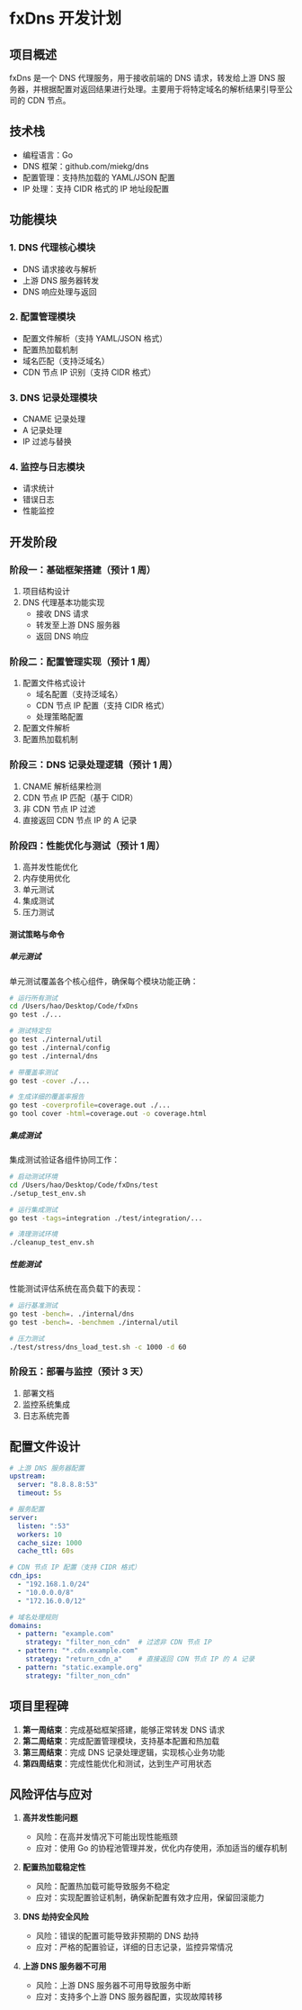# fxDns 开发计划

## 项目概述

fxDns 是一个 DNS 代理服务，用于接收前端的 DNS 请求，转发给上游 DNS 服务器，并根据配置对返回结果进行处理。主要用于将特定域名的解析结果引导至公司的 CDN 节点。

## 技术栈

- 编程语言：Go
- DNS 框架：github.com/miekg/dns
- 配置管理：支持热加载的 YAML/JSON 配置
- IP 处理：支持 CIDR 格式的 IP 地址段配置

## 功能模块

### 1. DNS 代理核心模块

- DNS 请求接收与解析
- 上游 DNS 服务器转发
- DNS 响应处理与返回

### 2. 配置管理模块

- 配置文件解析（支持 YAML/JSON 格式）
- 配置热加载机制
- 域名匹配（支持泛域名）
- CDN 节点 IP 识别（支持 CIDR 格式）

### 3. DNS 记录处理模块

- CNAME 记录处理
- A 记录处理
- IP 过滤与替换

### 4. 监控与日志模块

- 请求统计
- 错误日志
- 性能监控

## 开发阶段

### 阶段一：基础框架搭建（预计 1 周）

1. 项目结构设计
2. DNS 代理基本功能实现
   - 接收 DNS 请求
   - 转发至上游 DNS 服务器
   - 返回 DNS 响应

### 阶段二：配置管理实现（预计 1 周）

1. 配置文件格式设计
   - 域名配置（支持泛域名）
   - CDN 节点 IP 配置（支持 CIDR 格式）
   - 处理策略配置
2. 配置文件解析
3. 配置热加载机制

### 阶段三：DNS 记录处理逻辑（预计 1 周）

1. CNAME 解析结果检测
2. CDN 节点 IP 匹配（基于 CIDR）
3. 非 CDN 节点 IP 过滤
4. 直接返回 CDN 节点 IP 的 A 记录

### 阶段四：性能优化与测试（预计 1 周）

1. 高并发性能优化
2. 内存使用优化
3. 单元测试
4. 集成测试
5. 压力测试

#### 测试策略与命令

##### 单元测试

单元测试覆盖各个核心组件，确保每个模块功能正确：

```bash
# 运行所有测试
cd /Users/hao/Desktop/Code/fxDns
go test ./...

# 测试特定包
go test ./internal/util
go test ./internal/config
go test ./internal/dns

# 带覆盖率测试
go test -cover ./...

# 生成详细的覆盖率报告
go test -coverprofile=coverage.out ./...
go tool cover -html=coverage.out -o coverage.html
```

##### 集成测试

集成测试验证各组件协同工作：

```bash
# 启动测试环境
cd /Users/hao/Desktop/Code/fxDns/test
./setup_test_env.sh

# 运行集成测试
go test -tags=integration ./test/integration/...

# 清理测试环境
./cleanup_test_env.sh
```

##### 性能测试

性能测试评估系统在高负载下的表现：

```bash
# 运行基准测试
go test -bench=. ./internal/dns
go test -bench=. -benchmem ./internal/util

# 压力测试
./test/stress/dns_load_test.sh -c 1000 -d 60
```

### 阶段五：部署与监控（预计 3 天）

1. 部署文档
2. 监控系统集成
3. 日志系统完善

## 配置文件设计

```yaml
# 上游 DNS 服务器配置
upstream:
  server: "8.8.8.8:53"
  timeout: 5s

# 服务配置
server:
  listen: ":53"
  workers: 10
  cache_size: 1000
  cache_ttl: 60s

# CDN 节点 IP 配置（支持 CIDR 格式）
cdn_ips:
  - "192.168.1.0/24"
  - "10.0.0.0/8"
  - "172.16.0.0/12"

# 域名处理规则
domains:
  - pattern: "example.com"
    strategy: "filter_non_cdn"  # 过滤非 CDN 节点 IP
  - pattern: "*.cdn.example.com"
    strategy: "return_cdn_a"    # 直接返回 CDN 节点 IP 的 A 记录
  - pattern: "static.example.org"
    strategy: "filter_non_cdn"
```

## 项目里程碑

1. **第一周结束**：完成基础框架搭建，能够正常转发 DNS 请求
2. **第二周结束**：完成配置管理模块，支持基本配置和热加载
3. **第三周结束**：完成 DNS 记录处理逻辑，实现核心业务功能
4. **第四周结束**：完成性能优化和测试，达到生产可用状态

## 风险评估与应对

1. **高并发性能问题**
   - 风险：在高并发情况下可能出现性能瓶颈
   - 应对：使用 Go 的协程池管理并发，优化内存使用，添加适当的缓存机制

2. **配置热加载稳定性**
   - 风险：配置热加载可能导致服务不稳定
   - 应对：实现配置验证机制，确保新配置有效才应用，保留回滚能力

3. **DNS 劫持安全风险**
   - 风险：错误的配置可能导致非预期的 DNS 劫持
   - 应对：严格的配置验证，详细的日志记录，监控异常情况

4. **上游 DNS 服务器不可用**
   - 风险：上游 DNS 服务器不可用导致服务中断
   - 应对：支持多个上游 DNS 服务器配置，实现故障转移
